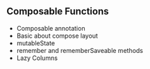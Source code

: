 Composable Functions
-
- Composable annotation
- Basic about compose layout
- mutableState
- remember and rememberSaveable methods
- Lazy Columns
